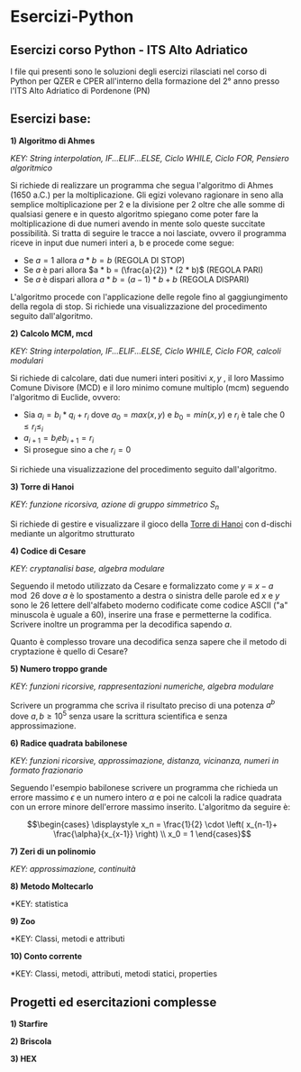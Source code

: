 # Esercizi-Python
## Esercizi corso Python - ITS Alto Adriatico

I file qui presenti sono le soluzioni degli esercizi rilasciati nel corso di Python per QZER e CPER all'interno della formazione del 2° anno presso l'ITS Alto Adriatico di Pordenone (PN)

## Esercizi base:
**1) Algoritmo di Ahmes**

*KEY: String interpolation, IF...ELIF...ELSE, Ciclo WHILE, Ciclo FOR, Pensiero algoritmico*

Si richiede di realizzare un programma che segua l'algoritmo di Ahmes (1650 a.C.) per la moltiplicazione. Gli egizi volevano ragionare in seno alla semplice moltiplicazione per 2 e la divisione per 2 oltre che alle somme di qualsiasi genere e in questo algoritmo spiegano come poter fare la moltiplicazione di due numeri avendo in mente solo queste succitate possibilità. Si tratta di seguire le tracce a noi lasciate, ovvero il programma riceve in input due numeri interi a, b e procede come segue:
  - Se $a=1$ allora $a * b = b$ (REGOLA DI STOP)
  - Se $a$ è pari allora $a * b = (\frac{a}{2}) * (2 * b)$ (REGOLA PARI)
  - Se $a$ è dispari allora $a * b = (a-1) * b + b$ (REGOLA DISPARI)

L'algoritmo procede con l'applicazione delle regole fino al gaggiungimento della regola di stop. Si richiede una visualizzazione del procedimento seguito dall'algoritmo.

**2) Calcolo MCM, mcd**

*KEY: String interpolation, IF...ELIF...ELSE, Ciclo WHILE, Ciclo FOR, calcoli modulari*

Si richiede di calcolare, dati due numeri interi positivi $x, y$ , il loro Massimo Comune Divisore (MCD) e il loro minimo comune multiplo (mcm) seguendo l'algoritmo di Euclide, ovvero:
  - Sia $a_i = b_i * q_i + r_i$ dove $a_0 = max(x,y)$ e $b_0 = min(x,y)$ e $r_i$ è tale che $0 \leq r_i \leq_i$
  - $a_{i+1} = b_i e b_{i+1} = r_i$
  - Si prosegue sino a che $r_i = 0$ 

Si richiede una visualizzazione del procedimento seguito dall'algoritmo.

**3) Torre di Hanoi**

*KEY: funzione ricorsiva, azione di gruppo simmetrico* $S_n$

Si richiede di gestire e visualizzare il gioco della [Torre di Hanoi](https://it.wikipedia.org/wiki/Torre_di_Hanoi) con d-dischi mediante un algoritmo strutturato

**4) Codice di Cesare**

*KEY: cryptanalisi base, algebra modulare*

Seguendo il metodo utilizzato da Cesare e formalizzato come $y \equiv x - a \mod 26$ dove $a$ è lo spostamento a destra o sinistra delle parole ed $x$ e $y$ sono le $26$ lettere dell'alfabeto moderno codificate come codice ASCII ("a" minuscola è uguale a $60$), inserire una frase e permetterne la codifica. Scrivere inoltre un programma per la decodifica sapendo $a$.

Quanto è complesso trovare una decodifica senza sapere che il metodo di cryptazione è quello di Cesare?

**5) Numero troppo grande**

*KEY: funzioni ricorsive, rappresentazioni numeriche, algebra modulare*

Scrivere un programma che scriva il risultato preciso di una potenza $a^b$ dove $a,b \geq 10^5$ senza usare la scrittura scientifica e senza approssimazione.

**6) Radice quadrata babilonese**

*KEY: funzioni ricorsive, approssimazione, distanza, vicinanza, numeri in formato frazionario*

Seguendo l'esempio babilonese scrivere un programma che richieda un errore massimo $\epsilon$ e un numero intero $\alpha$ e poi ne calcoli la radice quadrata con un errore minore dell'errore massimo inserito. L'algoritmo da seguire è:

$$\begin{cases}
\displaystyle x_n = \frac{1}{2} \cdot \left( x_{n-1}+ \frac{\alpha}{x_{x-1}} \right) \\
x_0 = 1
\end{cases}$$

**7) Zeri di un polinomio**

*KEY: approssimazione, continuità*

**8) Metodo Moltecarlo**

*KEY: statistica

**9) Zoo**

*KEY: Classi, metodi e attributi

**10) Conto corrente**

*KEY: Classi, metodi, attributi, metodi statici, properties

## Progetti ed esercitazioni complesse

**1) Starfire**

**2) Briscola**

**3) HEX**


